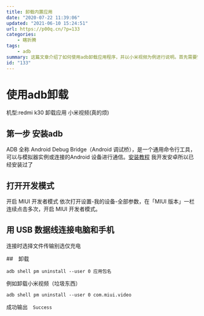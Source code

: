 ```yaml
---
title: 卸载内置应用
date: "2020-07-22 11:39:06"
updated: "2021-06-10 15:24:51"
url: https://p00q.cn/?p=133
categories:
    - 瞎折腾
tags:
    - adb
summary: 这篇文章介绍了如何使用adb卸载应用程序，并以小米视频为例进行说明。首先需要安装adb工具，然后在手机上打开开发者模式并使用USB数据线连接手机和电脑。最后，在命令行中使用`adb shell pm uninstall --user 0 应用包名`的命令卸载应用程序，如`adb shell pm uninstall --user 0 com.miui.video`，成功输出`Success`表示卸载成功。
id: "133"
---
```


# 使用adb卸载
机型:redmi k30
卸载应用 小米视频(真的烦)

## 第一步 安装adb 
ADB 全称 Android Debug Bridge（Android 调试桥），是一个通用命令行工具，可以与模拟器实例或连接的Android 设备进行通信。[安装教程](https://atmb.top/guide/adb/install/)
我开发安卓所以已经安装过了

## 打开开发模式
开启 MIUI 开发者模式
依次打开设置-我的设备-全部参数，在「MIUI 版本」一栏连续点击多次，开启 MIUI 开发者模式。

## 用 USB 数据线连接电脑和手机
连接时选择文件传输别选仅充电

##　卸载

```
adb shell pm uninstall --user 0 应用包名
```
例如卸载小米视频（垃圾东西）

```
adb shell pm uninstall --user 0 com.miui.video
```
成功输出　`Success`

